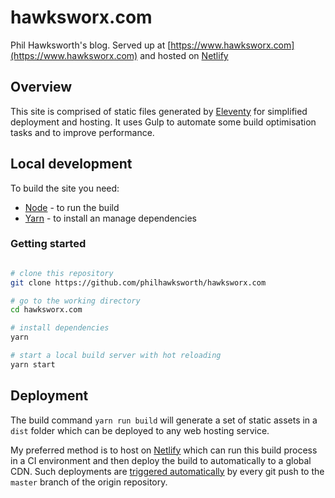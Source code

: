 # hawksworx.com

Phil Hawksworth's blog.  Served up at [https://www.hawksworx.com](https://www.hawksworx.com) and hosted on [Netlify](http://www.netlify.com)


## Overview

This site is comprised of static files generated by [Eleventy](https://11ty.io) for simplified deployment and hosting. It uses Gulp to automate some build optimisation tasks and to improve performance.


## Local development

To build the site you need:

- [Node](https://nodejs.org) - to run the build
- [Yarn](https://yarnpkg.com) - to install an manage dependencies


### Getting started

```bash

# clone this repository
git clone https://github.com/philhawksworth/hawksworx.com

# go to the working directory
cd hawksworx.com

# install dependencies
yarn

# start a local build server with hot reloading
yarn start
```


## Deployment

The build command `yarn run build` will generate a set of static assets in a `dist` folder which can be deployed to any web hosting service.

My preferred method is to host on [Netlify](http://www.netlify.com) which can run this build process in a CI environment and then deploy the build to automatically to a global CDN. Such deployments are [triggered automatically](https://www.netlify.com/docs/continuous-deployment/) by every git push to the `master` branch of the origin repository.




